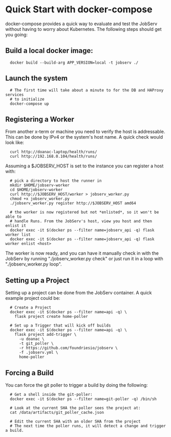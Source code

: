 # Quick Start with docker-compose

docker-compose provides a quick way to evaluate and test the JobServ without
having to worry about Kubernetes. The following steps should get you going:

## Build a local docker image:
~~~
  docker build --build-arg APP_VERSION=local -t jobserv ./
~~~

## Launch the system
~~~
  # The first time will take about a minute to for the DB and HAProxy services
  # to initialize
  docker-compose up
~~~

## Registering a Worker
From another x-term or machine you need to verify the host is addressable. This
can be done by IPv4 or the system's host name. A quick check would look like:
~~~
  curl http://doanac-laptop/health/runs/
  curl http://192.168.0.104/health/runs/
~~~

Assuming a $JOBSERV_HOST is set to the instance you can register a host with:
~~~
  # pick a directory to host the runner in
  mkdir $HOME/jobserv-worker
  cd $HOME/jobserv-worker
  curl http://$JOBSERV_HOST/worker > jobserv_worker.py
  chmod +x jobserv_worker.py
  ./jobserv_worker.py register http://$JOBSERV_HOST amd64

  # the worker is now registered but not *enlisted*, so it won't be able to
  # handle Runs. From the JobServ's host, view you host and then enlist it
  docker exec -it $(docker ps --filter name=jobserv_api -q) flask worker list
  docker exec -it $(docker ps --filter name=jobserv_api -q) flask worker enlist <host>
~~~

The worker is now ready, and you can have it manually check in with the JobServ
by running "./jobserv_worker.py check" or just run it in a loop with
"./jobserv_worker.py loop".


## Setting up a Project
Setting up a project can be done from the JobServ container. A quick example
project could be:
~~~
  # Create a Project
  docker exec -it $(docker ps --filter name=api -q) \
    flask project create home-poller

  # Set up a Trigger that will kick off builds
  docker exec -it $(docker ps --filter name=api -q) \
    flask project add-trigger \
      -u doanac \
      -t git_poller \
      -r https://github.com/foundriesio/jobserv \
      -f .jobserv.yml \
      home-poller
~~~

## Forcing a Build
You can force the git poller to trigger a build by doing the following:
~~~
  # Get a shell inside the git-poller:
  docker exec -it $(docker ps --filter name=git-poller -q) /bin/sh

  # Look at the current SHA the poller sees the project at:
  cat /data/artifacts/git_poller_cache.json

  # Edit the current SHA with an older SHA from the project
  # The next time the poller runs, it will detect a change and trigger a build.
~~~
